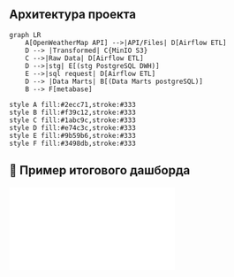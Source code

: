 ## Архитектура проекта
```mermaid
graph LR
    A[OpenWeatherMap API] -->|API/Files| D[Airflow ETL]
    D --> |Transformed| C{MinIO S3} 
    C -->|Raw Data| D[Airflow ETL]
    D -->|stg| E[(stg PostgreSQL DWH)]
    E -->|sql request| D[Airflow ETL] 
    D --> |Data Marts| B[(Data Marts postgreSQL)]
    B --> F[metabase]

style A fill:#2ecc71,stroke:#333
style B fill:#f39c12,stroke:#333
style C fill:#1abc9c,stroke:#333
style D fill:#e74c3c,stroke:#333
style E fill:#9b59b6,stroke:#333
style F fill:#3498db,stroke:#333
```
## 📝  Пример итогового дашборда
![Preview PDF](/meteo_data/blob/master/meteodata.pdf)

